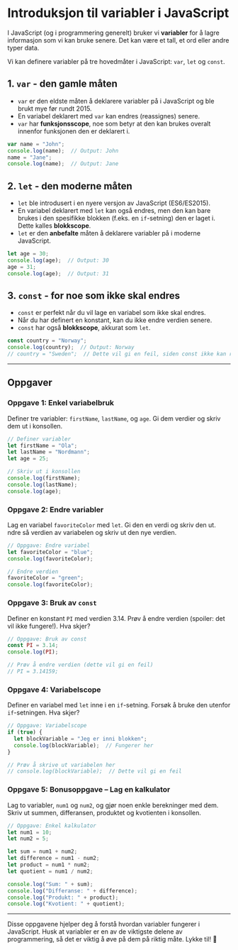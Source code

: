 
# Introduksjon til variabler i JavaScript
I JavaScript (og i programmering generelt) bruker vi **variabler** for å lagre informasjon som vi kan bruke senere. Det kan være et tall, et ord eller andre typer data.

Vi kan definere variabler på tre hovedmåter i JavaScript: `var`, `let` og `const`. 

## 1. `var` - den gamle måten
-  `var` er den eldste måten å deklarere variabler på i JavaScript og ble brukt mye før rundt 2015.
- En variabel deklarert med `var` kan endres (reassignes) senere.
- `var` har **funksjonsscope**, noe som betyr at den kan brukes overalt innenfor funksjonen den er deklarert i. 

```javascript
var name = "John";
console.log(name);  // Output: John
name = "Jane";
console.log(name);  // Output: Jane
```

## 2. `let` - den moderne måten
- `let` ble introdusert i en nyere versjon av JavaScript (ES6/ES2015).
- En variabel deklarert med `let` kan også endres, men den kan bare brukes i den spesifikke blokken (f.eks. en `if`-setning) den er laget i. Dette kalles **blokkscope**.
- `let` er den **anbefalte** måten å deklarere variabler på i moderne JavaScript.

```javascript
let age = 30;
console.log(age);  // Output: 30
age = 31;
console.log(age);  // Output: 31
```

## 3. `const` - for noe som ikke skal endres
- `const` er perfekt når du vil lage en variabel som ikke skal endres.
- Når du har definert en konstant, kan du ikke endre verdien senere.
- `const` har også **blokkscope**, akkurat som `let`.

```javascript
const country = "Norway";
console.log(country);  // Output: Norway
// country = "Sweden";  // Dette vil gi en feil, siden const ikke kan reassignes.
```

---

## Oppgaver

### Oppgave 1: Enkel variabelbruk
Definer tre variabler: `firstName`, `lastName`, og `age`. Gi dem verdier og skriv dem ut i konsollen.

```javascript
// Definer variabler
let firstName = "Ola";
let lastName = "Nordmann";
let age = 25;

// Skriv ut i konsollen
console.log(firstName);
console.log(lastName);
console.log(age);
```

### Oppgave 2: Endre variabler
Lag en variabel `favoriteColor` med `let`. Gi den en verdi og skriv den ut. ndre så verdien av variabelen og skriv ut den nye verdien.

```javascript
// Oppgave: Endre variabel
let favoriteColor = "blue";
console.log(favoriteColor);

// Endre verdien
favoriteColor = "green";
console.log(favoriteColor);
```

### Oppgave 3: Bruk av `const`
Definer en konstant `PI` med verdien 3.14. Prøv å endre verdien (spoiler: det vil ikke fungere!). Hva skjer?

```javascript
// Oppgave: Bruk av const
const PI = 3.14;
console.log(PI);

// Prøv å endre verdien (dette vil gi en feil)
// PI = 3.14159;
```

### Oppgave 4: Variabelscope
Definer en variabel med `let` inne i en `if`-setning. Forsøk å bruke den utenfor `if`-setningen. Hva skjer?

```javascript
// Oppgave: Variabelscope
if (true) {
  let blockVariable = "Jeg er inni blokken";
  console.log(blockVariable);  // Fungerer her
}

// Prøv å skrive ut variabelen her
// console.log(blockVariable);  // Dette vil gi en feil
```

### Oppgave 5: Bonusoppgave – Lag en kalkulator
Lag to variabler, `num1` og `num2`, og gjør noen enkle berekninger med dem. Skriv ut summen, differansen, produktet og kvotienten i konsollen. 

```javascript
// Oppgave: Enkel kalkulator
let num1 = 10;
let num2 = 5;

let sum = num1 + num2;
let difference = num1 - num2;
let product = num1 * num2;
let quotient = num1 / num2;

console.log("Sum: " + sum);
console.log("Differanse: " + difference);
console.log("Produkt: " + product);
console.log("Kvotient: " + quotient);
```

---

Disse oppgavene hjelper deg å forstå hvordan variabler fungerer i JavaScript. Husk at variabler er en av de viktigste delene av programmering, så det er viktig å øve på dem på riktig måte. Lykke til! 🚀

